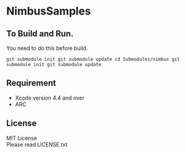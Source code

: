 NimbusSamples
================

To Build and Run.
---
You need to do this before build.  

`git submodule init
git submodule update
cd Submodules/nimbus
git submodule init
git submodule update`  

Requirement
---
- Xcode version 4.4 and over
- ARC

License
---
MIT License  
Please read LICENSE.txt
